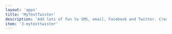 ```yaml
---
layout: 'apps'
title: 'MyTextTwister'
description: 'Add lots of fun to SMS, email, Facebook and Twitter. Create amazing text effects and decorate it with cool ASCII arts and top it up with built-in 1200+ emoticons.'
item: '3-mytexttwister'
---
```


